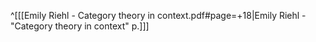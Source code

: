 ^[[[Emily Riehl - Category theory in context.pdf#page=+18|Emily Riehl - "Category theory in context" p.]]]
